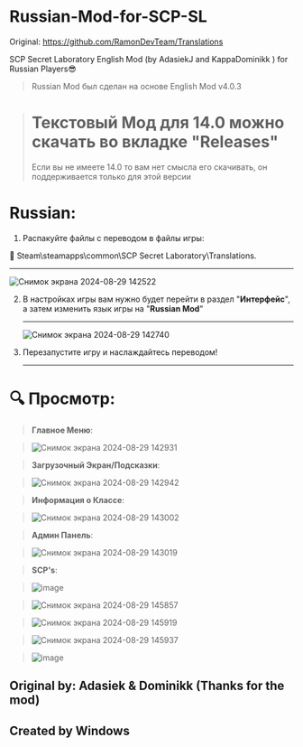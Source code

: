 # Russian-Mod-for-SCP-SL
Original: https://github.com/RamonDevTeam/Translations 

SCP Secret Laboratory English Mod (by AdasiekJ and KappaDominikk ) for Russian Players😎

> Russian Mod был сделан на основе English Mod v4.0.3  

> # Текстовый Мод для 14.0 можно скачать во вкладке "Releases"
> Если вы не имеете 14.0 то вам нет смысла его скачивать, он поддерживается только для этой версии

# **Russian:**
1. Распакуйте файлы с переводом в файлы игры:

📁 Steam\steamapps\common\SCP Secret Laboratory\Translations.

<hr>

![Снимок экрана 2024-08-29 142522](https://github.com/user-attachments/assets/1777eaf3-99f1-4235-9310-452a21711ee6)

2. В настройках игры вам нужно будет перейти в раздел "<b>Интерфейс</b>", а затем изменить язык игры на "<b>Russian Mod</b>"

   <hr>

   ![Снимок экрана 2024-08-29 142740](https://github.com/user-attachments/assets/2860c0a5-a37a-4fce-9853-3d9b65825de3)

3. Перезапустите игру и наслаждайтесь переводом!

   <hr>

# 🔍 **Просмотр:**
> **Главное Меню**:

> ![Снимок экрана 2024-08-29 142931](https://github.com/user-attachments/assets/37acfca5-fef5-4de6-985b-b90f7b371ea7)

> **Загрузочный Экран/Подсказки**:

> ![Снимок экрана 2024-08-29 142942](https://github.com/user-attachments/assets/708ce9b0-3930-45d6-86a2-ffd9fb31360c)

> **Информация о Классе**:

> ![Снимок экрана 2024-08-29 143002](https://github.com/user-attachments/assets/3459c327-2ea2-4d31-88ef-a419b9d79952)

> **Админ Панель**:

> ![Снимок экрана 2024-08-29 143019](https://github.com/user-attachments/assets/48361835-6bd5-46da-9ae6-b2b5d5168f63)

> **SCP's**:

> ![image](https://github.com/user-attachments/assets/7b1e2f00-0a43-437b-82e9-e764d6fc57d7)

> ![Снимок экрана 2024-08-29 145857](https://github.com/user-attachments/assets/564136f1-b021-4e88-81d9-5648e4c6b2db)

>![Снимок экрана 2024-08-29 145919](https://github.com/user-attachments/assets/e0bc46a9-b016-4473-81ba-098faa7a6780)

>![Снимок экрана 2024-08-29 145937](https://github.com/user-attachments/assets/e7b66d10-69f1-4449-8efd-f11763d73d7c)

>![image](https://github.com/user-attachments/assets/49c05d08-0301-4eda-8fd8-4ba031761ddd)


 
## **Original by: Adasiek & Dominikk (Thanks for the mod)**
## **Created by Windows**
